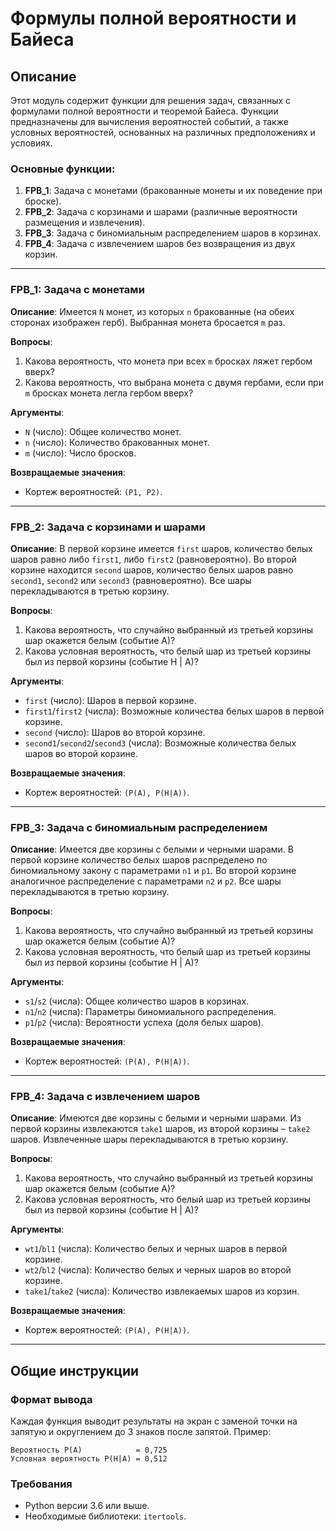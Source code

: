 # Формулы полной вероятности и Байеса

## Описание

Этот модуль содержит функции для решения задач, связанных с формулами полной вероятности и теоремой Байеса. Функции предназначены для вычисления вероятностей событий, а также условных вероятностей, основанных на различных предположениях и условиях.

### Основные функции:

1. **FPB\_1**: Задача с монетами (бракованные монеты и их поведение при броске).
2. **FPB\_2**: Задача с корзинами и шарами (различные вероятности размещения и извлечения).
3. **FPB\_3**: Задача с биномиальным распределением шаров в корзинах.
4. **FPB\_4**: Задача с извлечением шаров без возвращения из двух корзин.

---

### FPB\_1: Задача с монетами

**Описание**:
Имеется `N` монет, из которых `n` бракованные (на обеих сторонах изображен герб). Выбранная монета бросается `m` раз.

**Вопросы**:

1. Какова вероятность, что монета при всех `m` бросках ляжет гербом вверх?
2. Какова вероятность, что выбрана монета с двумя гербами, если при `m` бросках монета легла гербом вверх?

**Аргументы**:

- `N` (число): Общее количество монет.
- `n` (число): Количество бракованных монет.
- `m` (число): Число бросков.

**Возвращаемые значения**:

- Кортеж вероятностей: `(P1, P2)`.

---

### FPB\_2: Задача с корзинами и шарами

**Описание**:
В первой корзине имеется `first` шаров, количество белых шаров равно либо `first1`, либо `first2` (равновероятно). Во второй корзине находится `second` шаров, количество белых шаров равно `second1`, `second2` или `second3` (равновероятно). Все шары перекладываются в третью корзину.

**Вопросы**:

1. Какова вероятность, что случайно выбранный из третьей корзины шар окажется белым (событие A)?
2. Какова условная вероятность, что белый шар из третьей корзины был из первой корзины (событие H | A)?

**Аргументы**:

- `first` (число): Шаров в первой корзине.
- `first1`/`first2` (числа): Возможные количества белых шаров в первой корзине.
- `second` (число): Шаров во второй корзине.
- `second1`/`second2`/`second3` (числа): Возможные количества белых шаров во второй корзине.

**Возвращаемые значения**:

- Кортеж вероятностей: `(P(A), P(H|A))`.

---

### FPB\_3: Задача с биномиальным распределением

**Описание**:
Имеется две корзины с белыми и черными шарами. В первой корзине количество белых шаров распределено по биномиальному закону с параметрами `n1` и `p1`. Во второй корзине аналогичное распределение с параметрами `n2` и `p2`. Все шары перекладываются в третью корзину.

**Вопросы**:

1. Какова вероятность, что случайно выбранный из третьей корзины шар окажется белым (событие A)?
2. Какова условная вероятность, что белый шар из третьей корзины был из первой корзины (событие H | A)?

**Аргументы**:

- `s1`/`s2` (числа): Общее количество шаров в корзинах.
- `n1`/`n2` (числа): Параметры биномиального распределения.
- `p1`/`p2` (числа): Вероятности успеха (доля белых шаров).

**Возвращаемые значения**:

- Кортеж вероятностей: `(P(A), P(H|A))`.

---

### FPB\_4: Задача с извлечением шаров

**Описание**:
Имеются две корзины с белыми и черными шарами. Из первой корзины извлекаются `take1` шаров, из второй корзины – `take2` шаров. Извлеченные шары перекладываются в третью корзину.

**Вопросы**:

1. Какова вероятность, что случайно выбранный из третьей корзины шар окажется белым (событие A)?
2. Какова условная вероятность, что белый шар из третьей корзины был из первой корзины (событие H | A)?

**Аргументы**:

- `wt1`/`bl1` (числа): Количество белых и черных шаров в первой корзине.
- `wt2`/`bl2` (числа): Количество белых и черных шаров во второй корзине.
- `take1`/`take2` (числа): Количество извлекаемых шаров из корзин.

**Возвращаемые значения**:

- Кортеж вероятностей: `(P(A), P(H|A))`.

---

## Общие инструкции

### Формат вывода

Каждая функция выводит результаты на экран с заменой точки на запятую и округлением до 3 знаков после запятой. Пример:

```
Вероятность P(A)            = 0,725
Условная вероятность P(H|A) = 0,512
```

### Требования

- Python версии 3.6 или выше.
- Необходимые библиотеки: `itertools`.
